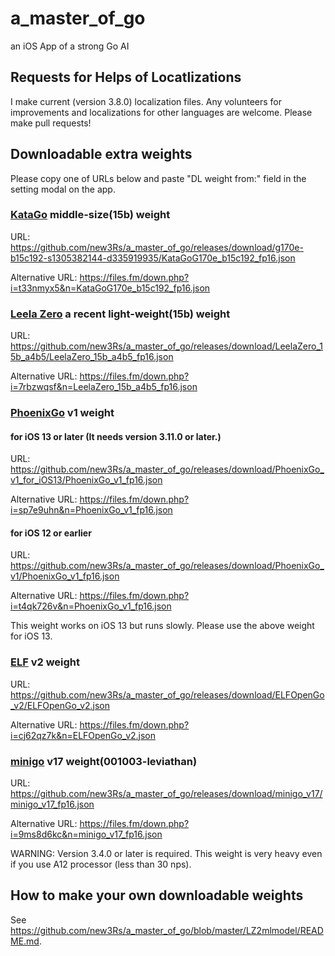 # a_master_of_go
an iOS App of a strong Go AI

## Requests for Helps of Locatlizations
I make current (version 3.8.0) localization files.
Any volunteers for improvements and localizations for other languages are welcome.
Please make pull requests!

## Downloadable extra weights
Please copy one of URLs below and paste "DL weight from:" field in the setting modal on the app.

### [KataGo](https://github.com/lightvector/KataGo) middle-size(15b) weight
URL: https://github.com/new3Rs/a_master_of_go/releases/download/g170e-b15c192-s1305382144-d335919935/KataGoG170e_b15c192_fp16.json

Alternative URL: https://files.fm/down.php?i=t33nmyx5&n=KataGoG170e_b15c192_fp16.json

### [Leela Zero](https://github.com/leela-zero/leela-zero/issues/2192) a recent light-weight(15b) weight
URL: https://github.com/new3Rs/a_master_of_go/releases/download/LeelaZero_15b_a4b5/LeelaZero_15b_a4b5_fp16.json

Alternative URL: https://files.fm/down.php?i=7rbzwqsf&n=LeelaZero_15b_a4b5_fp16.json

### [PhoenixGo](https://github.com/Tencent/PhoenixGo) v1 weight

#### for iOS 13 or later (It needs version 3.11.0 or later.)
URL: https://github.com/new3Rs/a_master_of_go/releases/download/PhoenixGo_v1_for_iOS13/PhoenixGo_v1_fp16.json

Alternative URL: https://files.fm/down.php?i=sp7e9uhn&n=PhoenixGo_v1_fp16.json

#### for iOS 12 or earlier
URL: https://github.com/new3Rs/a_master_of_go/releases/download/PhoenixGo_v1/PhoenixGo_v1_fp16.json

Alternative URL: https://files.fm/down.php?i=t4qk726v&n=PhoenixGo_v1_fp16.json

This weight works on iOS 13 but runs slowly. Please use the above weight for iOS 13.

### [ELF](https://github.com/pytorch/ELF) v2 weight
URL: https://github.com/new3Rs/a_master_of_go/releases/download/ELFOpenGo_v2/ELFOpenGo_v2.json

Alternative URL: https://files.fm/down.php?i=cj62qz7k&n=ELFOpenGo_v2.json

### [minigo](https://github.com/tensorflow/minigo) v17 weight(001003-leviathan)
URL: https://github.com/new3Rs/a_master_of_go/releases/download/minigo_v17/minigo_v17_fp16.json

Alternative URL: https://files.fm/down.php?i=9ms8d6kc&n=minigo_v17_fp16.json

WARNING: Version 3.4.0 or later is required. This weight is very heavy even if you use A12 processor (less than 30 nps).

## How to make your own downloadable weights
See https://github.com/new3Rs/a_master_of_go/blob/master/LZ2mlmodel/README.md.
